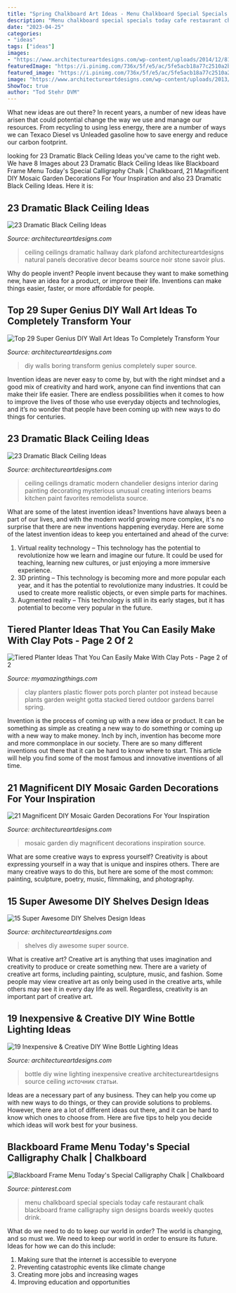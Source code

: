 ```yaml
---
title: "Spring Chalkboard Art Ideas - Menu Chalkboard Special Specials Today Cafe Restaurant Chalk Blackboard Frame Calligraphy Sign Designs Boards Weekly Quotes Drink"
description: "Menu chalkboard special specials today cafe restaurant chalk blackboard frame calligraphy sign designs boards weekly quotes drink"
date: "2023-04-25"
categories:
- "ideas"
tags: ["ideas"]
images:
- "https://www.architectureartdesigns.com/wp-content/uploads/2014/12/814.jpg"
featuredImage: "https://i.pinimg.com/736x/5f/e5/ac/5fe5acb18a77c2510a2b546ea5e753a5--calligraphy-menu.jpg"
featured_image: "https://i.pinimg.com/736x/5f/e5/ac/5fe5acb18a77c2510a2b546ea5e753a5--calligraphy-menu.jpg"
image: "https://www.architectureartdesigns.com/wp-content/uploads/2013/11/260.jpg"
ShowToc: true
author: "Tod Stehr DVM"
---
```



What new ideas are out there?
In recent years, a number of new ideas have arisen that could potential change the way we use and manage our resources. From recycling to using less energy, there are a number of ways we can Texaco Diesel vs Unleaded gasoline how to save energy and reduce our carbon footprint.

	

		
looking for 23 Dramatic Black Ceiling Ideas you've came to the right web. We have 8 Images about 23 Dramatic Black Ceiling Ideas like Blackboard Frame Menu Today&#039;s Special Calligraphy Chalk | Chalkboard, 21 Magnificent DIY Mosaic Garden Decorations For Your Inspiration and also 23 Dramatic Black Ceiling Ideas. Here it is:
		
    
## 23 Dramatic Black Ceiling Ideas

<img loading=lazy src="https://www.architectureartdesigns.com/wp-content/uploads/2013/11/260.jpg" onerror="this.onerror=null;this.src='https://tse2.mm.bing.net/th?id=OIP.TNMM8-nYIVrGsGMkxI1NGwAAAA&amp;pid=15.1';" alt="23 Dramatic Black Ceiling Ideas">

_Source: architectureartdesigns.com_

>ceiling ceilings dramatic hallway dark plafond architectureartdesigns natural panels decorative decor beams source noir stone savoir plus. 

	

Why do people invent?
People invent because they want to make something new, have an idea for a product, or improve their life. Inventions can make things easier, faster, or more affordable for people.

    
## Top 29 Super Genius DIY Wall Art Ideas To Completely Transform Your

<img loading=lazy src="https://www.architectureartdesigns.com/wp-content/uploads/2015/02/1714-630x478.jpg" onerror="this.onerror=null;this.src='https://tse3.mm.bing.net/th?id=OIP.7EfcKNMeqKv8UG_2Kf-mTQHaFn&amp;pid=15.1';" alt="Top 29 Super Genius DIY Wall Art Ideas To Completely Transform Your">

_Source: architectureartdesigns.com_

>diy walls boring transform genius completely super source. 

	

Invention ideas are never easy to come by, but with the right mindset and a good mix of creativity and hard work, anyone can find inventions that can make their life easier. There are endless possibilities when it comes to how to improve the lives of those who use everyday objects and technologies, and it’s no wonder that people have been coming up with new ways to do things for centuries.

    
## 23 Dramatic Black Ceiling Ideas

<img loading=lazy src="https://www.architectureartdesigns.com/wp-content/uploads/2013/11/1218.jpg" onerror="this.onerror=null;this.src='https://tse4.mm.bing.net/th?id=OIP.r30iuVcAAbvnJLobQHG8BwHaLH&amp;pid=15.1';" alt="23 Dramatic Black Ceiling Ideas">

_Source: architectureartdesigns.com_

>ceiling ceilings dramatic modern chandelier designs interior daring painting decorating mysterious unusual creating interiors beams kitchen paint favorites remodelista source. 

	

What are some of the latest invention ideas?
Inventions have always been a part of our lives, and with the modern world growing more complex, it's no surprise that there are new inventions happening everyday. Here are some of the latest invention ideas to keep you entertained and ahead of the curve: 
1. Virtual reality technology – This technology has the potential to revolutionize how we learn and imagine our future. It could be used for teaching, learning new cultures, or just enjoying a more immersive experience. 
2. 3D printing – This technology is becoming more and more popular each year, and it has the potential to revolutionize many industries. It could be used to create more realistic objects, or even simple parts for machines. 
3. Augmented reality – This technology is still in its early stages, but it has potential to become very popular in the future.

    
## Tiered Planter Ideas That You Can Easily Make With Clay Pots - Page 2 Of 2

<img loading=lazy src="http://myamazingthings.com/wp-content/uploads/2017/07/clay-pot-ideas-11.jpg" onerror="this.onerror=null;this.src='https://tse1.mm.bing.net/th?id=OIP.mqBBXnuIibwI0htc8rbG5AHaK2&amp;pid=15.1';" alt="Tiered Planter Ideas That You Can Easily Make With Clay Pots - Page 2 of 2">

_Source: myamazingthings.com_

>clay planters plastic flower pots porch planter pot instead because plants garden weight gotta stacked tiered outdoor gardens barrel spring. 

	

Invention is the process of coming up with a new idea or product. It can be something as simple as creating a new way to do something or coming up with a new way to make money. Inch by inch, invention has become more and more commonplace in our society. There are so many different inventions out there that it can be hard to know where to start. This article will help you find some of the most famous and innovative inventions of all time.

    
## 21 Magnificent DIY Mosaic Garden Decorations For Your Inspiration

<img loading=lazy src="https://www.architectureartdesigns.com/wp-content/uploads/2016/05/7-16.jpg" onerror="this.onerror=null;this.src='https://tse4.mm.bing.net/th?id=OIP.IG8N5lf5mf49zV7NCnipXAHaJ4&amp;pid=15.1';" alt="21 Magnificent DIY Mosaic Garden Decorations For Your Inspiration">

_Source: architectureartdesigns.com_

>mosaic garden diy magnificent decorations inspiration source. 

	

What are some creative ways to express yourself?
Creativity is about expressing yourself in a way that is unique and inspires others. There are many creative ways to do this, but here are some of the most common: painting, sculpture, poetry, music, filmmaking, and photography.

    
## 15 Super Awesome DIY Shelves Design Ideas

<img loading=lazy src="https://www.architectureartdesigns.com/wp-content/uploads/2014/12/814.jpg" onerror="this.onerror=null;this.src='https://tse2.mm.bing.net/th?id=OIP.kvNvQWutZ0GH3JXfCazp7gHaJ3&amp;pid=15.1';" alt="15 Super Awesome DIY Shelves Design Ideas">

_Source: architectureartdesigns.com_

>shelves diy awesome super source. 

	

What is creative art?
Creative art is anything that uses imagination and creativity to produce or create something new. There are a variety of creative art forms, including painting, sculpture, music, and fashion. Some people may view creative art as only being used in the creative arts, while others may see it in every day life as well. Regardless, creativity is an important part of creative art.

    
## 19 Inexpensive &amp; Creative DIY Wine Bottle Lighting Ideas

<img loading=lazy src="https://www.architectureartdesigns.com/wp-content/uploads/2015/01/102-630x839.jpg" onerror="this.onerror=null;this.src='https://tse4.mm.bing.net/th?id=OIP.jyhJLC2aJwIvnBLKmC5CcwHaJ3&amp;pid=15.1';" alt="19 Inexpensive &amp; Creative DIY Wine Bottle Lighting Ideas">

_Source: architectureartdesigns.com_

>bottle diy wine lighting inexpensive creative architectureartdesigns source ceiling источник статьи. 

	

Ideas are a necessary part of any business. They can help you come up with new ways to do things, or they can provide solutions to problems. However, there are a lot of different ideas out there, and it can be hard to know which ones to choose from. Here are five tips to help you decide which ideas will work best for your business.

    
## Blackboard Frame Menu Today&#039;s Special Calligraphy Chalk | Chalkboard

<img loading=lazy src="https://i.pinimg.com/736x/5f/e5/ac/5fe5acb18a77c2510a2b546ea5e753a5--calligraphy-menu.jpg" onerror="this.onerror=null;this.src='https://tse4.mm.bing.net/th?id=OIP.8YzTg175MO8qcvGA3c9SvwHaK8&amp;pid=15.1';" alt="Blackboard Frame Menu Today&#039;s Special Calligraphy Chalk | Chalkboard">

_Source: pinterest.com_

>menu chalkboard special specials today cafe restaurant chalk blackboard frame calligraphy sign designs boards weekly quotes drink. 

	

What do we need to do to keep our world in order?
The world is changing, and so must we. We need to keep our world in order to ensure its future. Ideas for how we can do this include: 
1. Making sure that the internet is accessible to everyone 
2. Preventing catastrophic events like climate change 
3. Creating more jobs and increasing wages 
4. Improving education and opportunities 

